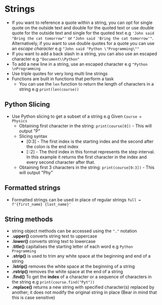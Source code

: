 # Strings 

- If you want to reference a quote within a string, you can opt for single quote on the outside text and double for the quoted text or use double quote for the outside text and single for the quoted text e.g `'John said "Bring the cat tomorrow"'` or `"John said 'Bring the cat tomorrow'"`. Alternatively, if you want to use double quotes for a quote you can use an *escape character* e.g `"John said "Python \"Programming\""`
- If you want to add a back slash in a string, you can also use an escaped character e.g `"Document\\Python"`
- To add a new line in a string, use an escaped character e.g `"Python \nProgramming`
- Use triple quotes for very long multi line strings
- Functions are built in functions that perform a task
  - You can use the `len` function to return the length of characters in a string e.g `print(len(course))`

## Python Slicing
- Use Python slicing to get a subset of a string e.g Given `Course = Physics`
  - Obtaining first character in the string: `print(course[0])` - This will output "P"
  - Slicing syntax 
    - [0:3] - The first index is the starting index and the second after the colon is the end index 
    - [::2] - The third index in this format represents the step interval. In this example it returns the first character in the index and every second character after that. 
  - Obtaining first 3 characters in the string: `print(course[0:3])` - This will output "Phy"

## Formatted strings
- Formatted strings can be used in place of regular strings `full = f'{first_name} {last_name}'`

## String methods 
- string object methods can be accessed using the `"."` notation
- **.upper()** converts string text to uppercase 
- **.lower()** converts string text to lowercase 
- **.title()** capitalises the starting letter of each word e.g `Python Programming`
- **.strip()** is used to trim any white space at the beginning and end of a string
- **.lstrip()** removes the white space at the beginning of a string 
- **.rstrip()** removes the white space at the end of a string 
- **.find()** To get the **index** of a character or a sequence of characters in the string e.g `print(course.find("Pyt"))`
- **.replace()** returns a new string with specified character(s) replaced by another; it does not modify the original string in place (Bear in mind that this is case sensitive)




